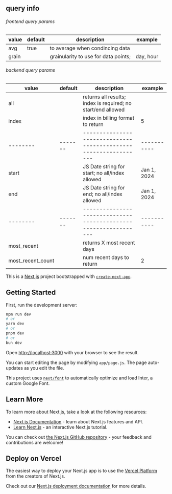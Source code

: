 
## query info

###### _frontend query params_
| value    | default | description                               | example    |
| -------- | ------- | ----------------------------------------- | ---------- |
| avg      | true    | to average when condincing data           |            |
| grain    |         | grainularity to use for data points;      | day, hour |

###### _backend query params_
| value             | default | description                                                     | example     |
| --------          | ------- | --------------------------------------------------------------- | ----------- |
| all               |         | returns all results; index is required; no start/end allowed    |             |
| index             |         | index in billing format to return                               | 5           |
| --------          | ------- | --------------------------------------------------------------- | ----------- |
| start             |         | JS Date string for start; no all/index allowed                  | Jan 1, 2024 |
| end               |         | JS Date string for end; no all/index allowed                    | Jan 1, 2024 |
| --------          | ------- | --------------------------------------------------------------- | ----------- |
| most_recent       |         | returns X most recent days                                      |             |
| most_recent_count |         | num recent days to return                                       | 2           |


This is a [Next.js](https://nextjs.org/) project bootstrapped with [`create-next-app`](https://github.com/vercel/next.js/tree/canary/packages/create-next-app).

## Getting Started

First, run the development server:

```bash
npm run dev
# or
yarn dev
# or
pnpm dev
# or
bun dev
```

Open [http://localhost:3000](http://localhost:3000) with your browser to see the result.

You can start editing the page by modifying `app/page.js`. The page auto-updates as you edit the file.

This project uses [`next/font`](https://nextjs.org/docs/basic-features/font-optimization) to automatically optimize and load Inter, a custom Google Font.

## Learn More

To learn more about Next.js, take a look at the following resources:

- [Next.js Documentation](https://nextjs.org/docs) - learn about Next.js features and API.
- [Learn Next.js](https://nextjs.org/learn) - an interactive Next.js tutorial.

You can check out [the Next.js GitHub repository](https://github.com/vercel/next.js/) - your feedback and contributions are welcome!

## Deploy on Vercel

The easiest way to deploy your Next.js app is to use the [Vercel Platform](https://vercel.com/new?utm_medium=default-template&filter=next.js&utm_source=create-next-app&utm_campaign=create-next-app-readme) from the creators of Next.js.

Check out our [Next.js deployment documentation](https://nextjs.org/docs/deployment) for more details.
